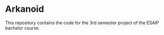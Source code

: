 # Arkanoid
This repository contains the code for the 3rd semester project of the ESAIP bachelor course.
